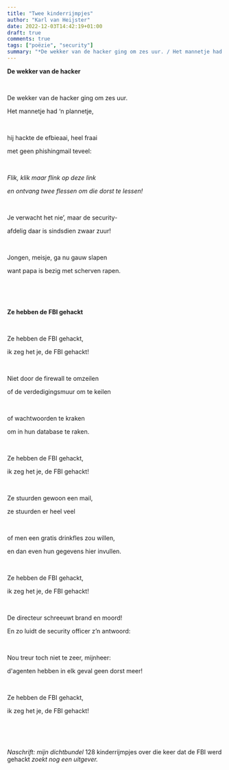 ```yaml
---
title: "Twee kinderrijmpjes"
author: "Karl van Heijster"
date: 2022-12-03T14:42:19+01:00
draft: true
comments: true
tags: ["poëzie", "security"]
summary: "*De wekker van de hacker ging om zes uur. / Het mannetje had ‘n plannetje, // hij hackte de efbieaai, heel fraai / met geen phishingmail teveel...*"
---
```


**De wekker van de hacker**

<br>

De wekker van de hacker ging om zes uur.

Het mannetje had ‘n plannetje,

<br>

hij hackte de efbieaai, heel fraai

met geen phishingmail teveel:

<br>

*Flik, klik maar flink op deze link*

*en ontvang twee flessen om die dorst te lessen!*

<br>

Je verwacht het nie’, maar de security-

afdelig daar is sindsdien zwaar zuur!

<br>

Jongen, meisje, ga nu gauw slapen 

want papa is bezig met scherven rapen.


<br>
<br>
<br>


**Ze hebben de FBI gehackt**

<br>

Ze hebben de FBI gehackt,

ik zeg het je, de FBI gehackt!

<br>

Niet door de firewall te omzeilen

of de verdedigingsmuur om te keilen 

<br>

of wachtwoorden te kraken

om in hun database te raken.

<br>

Ze hebben de FBI gehackt,

ik zeg het je, de FBI gehackt!

<br>

Ze stuurden gewoon een mail,

ze stuurden er heel veel

<br>

of men een gratis drinkfles zou willen,

en dan even hun gegevens hier invullen.

<br>

Ze hebben de FBI gehackt,

ik zeg het je, de FBI gehackt!

<br>

De directeur schreeuwt brand en moord!

En zo luidt de security officer z’n antwoord:

<br>

Nou treur toch niet te zeer, mijnheer:

d'agenten hebben in elk geval geen dorst meer!

<br>

Ze hebben de FBI gehackt,

ik zeg het je, de FBI gehackt!


<br>
<br>
<br>


*Naschrift: mijn dichtbundel* 128 kinderrijmpjes over die keer dat de FBI werd gehackt *zoekt nog een uitgever.*
